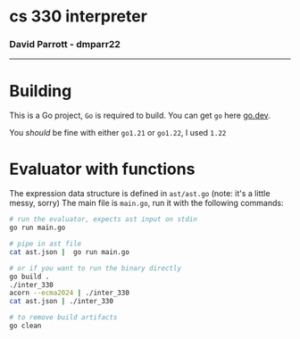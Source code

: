 # cs 330 interpreter
### David Parrott - dmparr22
---
# Building
This is a Go project, `Go` is required to build. You can get `go` here [go.dev](https://go.dev/dl/).

You *should* be fine with either `go1.21` or `go1.22`, I used `1.22`

# Evaluator with functions
The expression data structure is defined in `ast/ast.go` (note: it's a little messy, sorry)
The main file is `main.go`, run it with the following commands:
```sh
# run the evaluator, expects ast input on stdin
go run main.go

# pipe in ast file
cat ast.json |  go run main.go

# or if you want to run the binary directly
go build .
./inter_330
acorn --ecma2024 | ./inter_330
cat ast.json | ./inter_330

# to remove build artifacts
go clean
```
